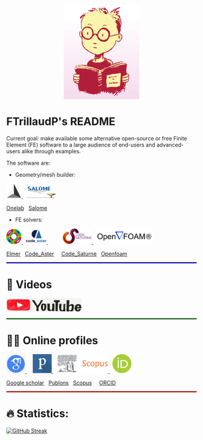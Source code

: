 <!--
- 🔭 currently working on ...
- 🌱 currently learning ...
- 💬 Ask me about ...
- 📫 How to reach me: ...
- ⚡ Fun fact: ...
-->

<div id="header" align="center">
  <img src="./Pictures/geek.png" width="200"/>
</div>

# FTrillaudP's README

Current goal: make available some alternative open-source or free Finite Element (FE) software to a large audience of end-users and advanced-users alike through examples.

The software are:

- Geometry/mesh builder:
<div align="left">
 <a href="https://onelab.info/" rel="onelab">
    <img src="./Pictures/gmsh.png" width="40">
 </a>
 &nbsp;
 <a href="https://www.salome-platform.org/" rel="salome">
    <img src="./Pictures/salome.png" width="80">
 </a>
</div>

[Onelab](https://onelab.info/)
&nbsp;
[Salome](https://www.salome-platform.org/)

- FE solvers:
<div align="left">
 <a href="http://www.elmerfem.org/blog/" rel="elmer">
    <img src="./Pictures/elmer.jpeg" width="40">
 </a>
 &nbsp;
 <a href="https://www.code-aster.org/spip.php?rubrique2" rel="aster">
    <img src="./Pictures/aster.png" width="54">
 </a>
 &nbsp; &nbsp; &nbsp; &nbsp; &nbsp;
 <a href="https://www.code-saturne.org/cms/web/" rel="saturne">
    <img src="./Pictures/saturne.jpeg" width="77">
 </a>
 &nbsp;
 <a href="https://openfoam.org/" rel="openfoam">
    <img src="./Pictures/openfoam.png" width="150">
 </a>
</div>

[Elmer](http://www.elmerfem.org/blog/)
&nbsp;
[Code_Aster](https://www.code-aster.org/spip.php?rubrique2)
&nbsp; &nbsp;
[Code_Saturne](https://www.code-saturne.org/cms/web/)
&nbsp;
[Openfoam](https://openfoam.org/)


<hr style="border:1.5px solid blue">

# 🎥 Videos

<div align="left">
 <a href="https://www.youtube.com/user/IINGENUNAM">
    <img src="./Pictures/youtube.jpeg" width="200">
 </a>
</div>


<hr style="border:1.5px solid green">

# 🧑‍🔬 Online profiles

<div align="left">
 <a href="https://scholar.google.com/citations?user=KK0VX34AAAAJ&hl=en" rel="googlescholar">
    <img src="./Pictures/googleScholar.png" width="50">
 </a>
 &nbsp; &nbsp;
 <a href="https://publons.com/wos-op/researcher/1699475/frederic-trillaud/" rel="publons">
    <img src="./Pictures/publons.png" width="50">
 </a>
 &nbsp;
 <a href="https://www.scopus.com/authid/detail.uri?authorId=55912971200" rel="scopus">
    <img src="./Pictures/scopus.png" width="138">
 </a>
 &nbsp;
 <a href="https://orcid.org/0000-0002-6964-5603" rel="Orcid">
    <img src="./Pictures/orcid.png" width="50">
 </a>
</div>

[Google scholar](https://scholar.google.com/citations?user=KK0VX34AAAAJ&hl=en)
&nbsp;
[Publons](https://publons.com/wos-op/researcher/1699475/frederic-trillaud/)
&nbsp;
[Scopus](https://www.scopus.com/authid/detail.uri?authorId=55912971200)
&nbsp; &nbsp;
[ORCID](https://orcid.org/0000-0002-6964-5603)


<hr style="border:1.5px solid red">

# :fire: Statistics:

[![GitHub Streak](http://github-readme-streak-stats.herokuapp.com?user=your-github-username&theme=dark&background=000000)](https://git.io/streak-stats)
